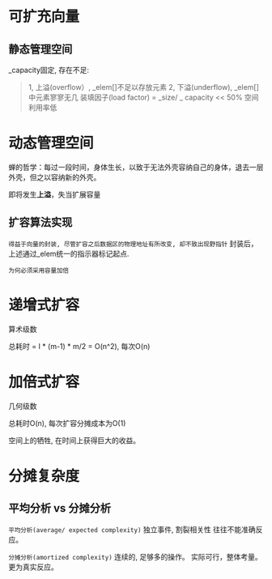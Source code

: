 # 可扩充向量

## 静态管理空间

_capacity固定, 存在不足:
> 1, 上溢(overflow）, _elem[]不足以存放元素
> 2, 下溢(underflow), _elem[]中元素寥寥无几
装填因子(load factor) = _size/ _ capacity << 50% 空间利用率低

# 动态管理空间

蝉的哲学：每过一段时间，身体生长，以致于无法外壳容纳自己的身体，退去一层外壳，但之以容纳新的外壳。

即将发生**上溢**，失当扩展容量

## 扩容算法实现

`得益于向量的封装, 尽管扩容之后数据区的物理地址有所改变, 却不致出现野指针`
封装后，上述通过_elem统一的指示器标记起点.

`为何必须采用容量加倍`

# 递增式扩容

算术级数

总耗时 = I * (m-1) * m/2 = O(n^2), 每次O(n)

# 加倍式扩容

几何级数

总耗时O(n), 每次扩容分摊成本为O(1)

空间上的牺牲, 在时间上获得巨大的收益。

# 分摊复杂度 

## 平均分析 vs 分摊分析
`平均分析(average/ expected complexity)`
独立事件, 割裂相关性
往往不能准确反应。


`分摊分析(amortized complexity)`
连续的, 足够多的操作。
实际可行，整体考量。
更为真实反应。
